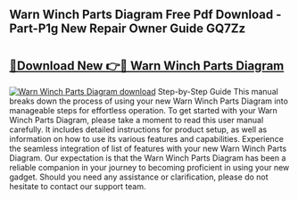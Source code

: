 ## Warn Winch Parts Diagram Free Pdf Download - Part-P1g New Repair Owner Guide GQ7Zz

# <h2><a href="http://dfu10dw.blite.top/?on=Warn+Winch+Parts+Diagram">🔗Download New 👉🔴 Warn Winch Parts Diagram</a></h2>

[![Warn Winch Parts Diagram download](https://i.imgur.com/lujVjoI.png)](http://dfu10dw.blite.top/?on=Warn+Winch+Parts+Diagram)
Step-by-Step Guide This manual breaks down the process of using your new Warn Winch Parts Diagram into manageable steps for effortless operation. To get started with your Warn Winch Parts Diagram, please take a moment to read this user manual carefully. It includes detailed instructions for product setup, as well as information on how to use its various features and capabilities. Experience the seamless integration of list of features with your new Warn Winch Parts Diagram. Our expectation is that the Warn Winch Parts Diagram has been a reliable companion in your journey to becoming proficient in using your new gadget. Should you need any assistance or clarification, please do not hesitate to contact our support team.
